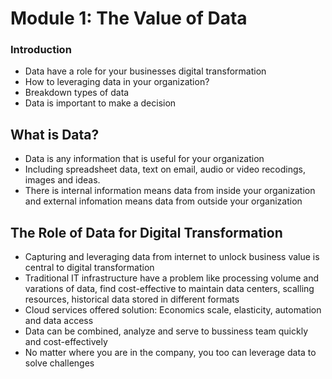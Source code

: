 # Module 1: The Value of Data
### Introduction
- Data have a role for your businesses digital transformation
- How to leveraging data in your organization?
- Breakdown types of data
- Data is important to make a decision

## What is Data?
- Data is any information that is useful for your organization
- Including spreadsheet data, text on email, audio or video recodings, images and ideas.
- There is internal information means data from inside your organization and external infomation means data from outside your organization

## The Role of Data for Digital Transformation
- Capturing and leveraging data from internet to unlock business value is central to digital transformation
- Traditional IT infrastructure have a problem like processing volume and varations of data, find cost-effective to maintain data centers, scalling resources, historical data stored in different formats
- Cloud services offered solution: Economics scale, elasticity, automation and data access
- Data can be combined, analyze and serve to bussiness team quickly and cost-effectively
- No matter where you are in the company, you too can leverage data to solve challenges
